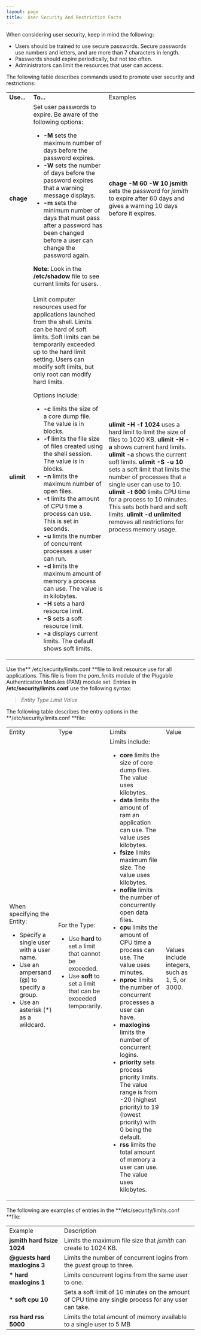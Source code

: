 ```yaml
---
layout: page
title:  User Security And Restriction Facts
---
```


When considering user security, keep in mind the following:

  * Users should be trained to use secure passwords. Secure passwords use numbers and letters, and are more than 7 characters in length.
  * Passwords should expire periodically, but not too often.
  * Administrators can limit the resources that user can access.

The following table describes commands used to promote user security and
restrictions:

<table>

<tr> <td><b>Use...</b></td> <td><b>To...</b></td> <td>Examples</td>

</tr>

<tr> <td> <b>chage</b></td> <td>Set user passwords to expire. Be aware of the
following options:

<ul>

<li><b>-M</b> sets the maximum number of days before the password expires.

</li>

<li><b>-W</b> sets the number of days before the password expires that a
warning message displays.

</li>

<li><b>-m</b> sets the minimum number of days that must pass after a password
has been changed before a user can change the password again.

</li>

</ul>

<b>Note:</b> Look in the <b>/etc/shadow</b> file to see current limits for
users.

</td> <td><b>chage -M 60 -W 10 jsmith</b> sets the password for <i>jsmith</i>
to expire after 60 days and gives a warning 10 days before it expires.</td>

</tr>

<tr> <td><b>ulimit</b></td> <td>Limit computer resources used for applications
launched from the shell. Limits can be hard of soft limits. Soft limits can be
temporarily exceeded up to the hard limit setting. Users can modify soft
limits, but only root can modify hard limits.

Options include:

<ul>

<li><b>-c</b> limits the size of a core dump file. The value is in blocks.

</li>

<li><b>-f</b> limits the file size of files created using the shell session.
The value is in blocks.

</li>

<li><b>-n</b> limits the maximum number of open files.

</li>

<li><b>-t</b> limits the amount of CPU time a process can use. This is set in
seconds.

</li>

<li><b>-u</b> limits the number of concurrent processes a user can run.

</li>

<li><b>-d</b> limits the maximum amount of memory a process can use. The value
is in kilobytes.

</li>

<li><b>-H</b> sets a hard resource limit.

</li>

<li><b>-S</b> sets a soft resource limit.

</li>

<li><b>-a</b> displays current limits. The default shows soft limits.

</li>

</ul> </td> <td><b>ulimit -H -f 1024</b> uses a hard limit to limit the size
of files to 1020 KB.  
<b>ulimit -H -a</b> shows current hard limits.  
<b>ulimit -a</b> shows the current soft limits.  
<b>ulimit -S -u 10</b> sets a soft limit that limits the number of processes
that a single user can use to 10.  
<b>ulimit -t 600</b> limits CPU time for a process to 10 minutes. This sets
both hard and soft limits.  
<b>ulimit -d unlimited</b> removes all restrictions for process memory
usage.</td>

</tr> </table>

Use the** /etc/security/limits.conf **file to limit resource use for all
applications. This file is from the _pam_limits_ module of the Plugable
Authentication Modules (PAM) module set. Entries in
**/etc/security/limits.conf** use the following syntax:

> _Entity    Type    Limit    Value_

The following table describes the entry options in the
**/etc/security/limits.conf **file:

<table>

<tr> <td>Entity</td> <td>Type</td> <td>Limits</td> <td>Value</td>

</tr>

<tr> <td>When specifying the Entity:

<ul>

<li>Specify a single user with a user name.

</li>

<li>Use an ampersand (@) to specify a group.

</li>

<li>Use an asterisk (*) as a wildcard.

</li>

</ul> </td> <td>For the Type:

<ul>

<li>Use <b>hard</b> to set a limit that cannot be exceeded.

</li>

<li>Use <b>soft</b> to set a limit that can be exceeded temporarily.

</li>

</ul>



</td> <td>Limits include:

<ul>

<li><b>core</b> limits the size of core dump files. The value uses kilobytes.

</li>

<li><b>data</b> limits the amount of ram an application can use. The value
uses kilobytes.

</li>

<li><b>fsize</b> limits maximum file size. The value uses kilobytes.

</li>

<li><b>nofile</b> limits the number of concurrently open data files.

</li>

<li><b>cpu</b> limits the amount of CPU time a process can use. The value uses
minutes.

</li>

<li><b>nproc</b> limits the number of concurrent processes a user can have.

</li>

<li><b>maxlogins</b> limits the number of concurrent logins.

</li>

<li><b>priority</b> sets process priority limits. The value range is from -20
(highest priority) to 19 (lowest priority) with 0 being the default.

</li>

<li><b>rss</b> limits the total amount of memory a user can use. The value
uses kilobytes.

</li>

</ul> </td> <td>Values include integers, such as 1, 5, or 3000.</td>

</tr> </table>

The following are examples of entries in the **/etc/security/limits.conf
**file:

<table>

<tr> <td>Example</td> <td>Description</td>

</tr>

<tr> <td><b>jsmith        hard    fsize             1024</b></td> <td>Limits
the maximum file size that <i>jsmith</i> can create to 1024 KB.</td>

</tr>

<tr> <td><b>@guests    hard    maxlogins    3</b></td> <td>Limits the number
of concurrent logins from the <i>guest</i> group to three.</td>

</tr>

<tr> <td> <b>*                hard    maxlogins    1</b></td> <td>Limits
concurrent logins from the same user to one.</td>

</tr>

<tr> <td> <b>*                soft      cpu              10</b> </td> <td>Sets
a soft limit of 10 minutes on the amount of CPU time any single process for
any user can take.</td>

</tr>

<tr> <td><b>rss             hard    rss                5000</b></td>
<td>Limits the total amount of memory available to a single user to 5 MB </td>

</tr> </table>

